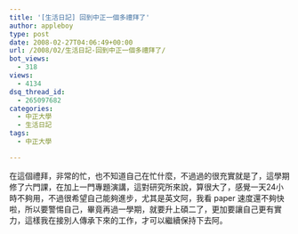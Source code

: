 ```yaml
---
title: '[生活日記] 回到中正一個多禮拜了'
author: appleboy
type: post
date: 2008-02-27T04:06:49+00:00
url: /2008/02/生活日記-回到中正一個多禮拜了/
bot_views:
  - 318
views:
  - 4134
dsq_thread_id:
  - 265097682
categories:
  - 中正大學
  - 生活日記
tags:
  - 中正大學

---
```

在這個禮拜，非常的忙，也不知道自己在忙什麼，不過過的很充實就是了，這學期修了六門課，在加上一門專題演講，這對研究所來說，算很大了，感覺一天24小時不夠用，不過很希望自己能夠進步，尤其是英文阿，我看 paper 速度還不夠快啦，所以要警惕自己，畢竟再過一學期，就要升上碩二了，更加要讓自己更有實力，這樣我在接別人傳承下來的工作，才可以繼續保持下去阿。